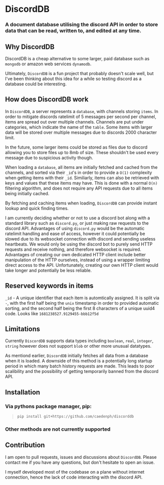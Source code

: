 # DiscordDB
### A document database utilising the discord API in order to store data that can be read, written to, and edited at any time.


## Why DiscordDB
DiscordDB is a cheap alternative to some larger, paid database such as `mongodb` or amazon web services `dynamodb`.

Ultimately, `DiscordDB` is a fun project that probably doesn't scale well, but I've been thinking about this idea for a while so testing discord as a database could be interesting.


## How does DiscordDB work
In `DiscordDB`, a server represents a `database`, with channels storing `items`. In order to mitigate discords ratelimit of 5 messages per second per channel, items are spread out over multiple channels.
Channels are put under categories, which indicate the name of the `table`.
Some items with larger data will be stored over multiple messages due to discords 2000 character limit.

In the future, some larger items could be stored as files due to discord allowing you to store files up to 8mb of size. These shouldn't be used every message due to suspicious activity though.

When loading a `database`, all items are initially fetched and cached from the channels, and sorted via their `_id`'s in order to provide a `O(1)` complexity when getting items with their `_id`. Similiarly, items can also be retrieved with keys and values that these items may have. This is done with a normal `O(n)` filtering algorithm, and does not require any API requests due to all items being initially cached.

By fetching and caching items when loading, `DiscordDB` can provide instant lookup and quick finding times.

I am currently deciding whether or not to use a discord bot along with a standard library such as `discord.py`, or just making raw requests to the discord API. Advantages of using `discord.py` would be the automatic ratelimit handling and ease of access, however it could potentially be slowed due to its websocket connection with discord and sending useless heartbeats. 
We would only be using the discord bot to purely send HTTP requests and receive nothing, and therefore websocket is required.
Advantages of creating our own dedicated HTTP client include better manipulation of the HTTP ourselves, instead of using a wrapper limiting direct access to the API.
Unfortunately, creating our own HTTP client would take longer and potentially be less reliable.


## Reserved keywords in items
`_id` - A unique identifier that each item is automtically assigned. It is split via `-`, with the first half being the `unix` timestamp in order to provided automatic sorting, and the second half being the first 8 characters of a unique uuid4 code.
Looks like `1681238527.9129455-bbb12f5d`


## Limitations
Currently `DiscordDB` supports data types including `boolean`, `real`, `integer`, `string` however does not support `blob` or other more unusual datatypes.

As mentiond earlier, `DiscordDB` initially fetches all data from a database when it is loaded. A downside of this method is a potentially long startup period in which many batch history requests are made. This leads to poor scalibility and the possibility of getting temporarily banned from the discord API.


## Installation
### Via pythons package manager, pip:
> ```sh
> pip install git+https://github.com/caedenph/discorddb
> ```

### Other methods are not currently supported


## Contribution
I am open to pull requests, issues and discussions about `DiscordDB`. Please contact me if you have any questions, but don't hesitate to open an issue.

I myself developed most of the codebase on a plane without internet connection, hence the lack of code interacting with the discord API.